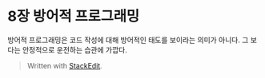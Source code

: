 # 8장 방어적 프로그래밍

방어적 프로그래밍은 코드 작성에 대해 방어적인 태도를 보이라는 의미가 아니다. 그 보다는 안정적으로 운전하는 습관에 가깝다. 



> Written with [StackEdit](https://stackedit.io/).
<!--stackedit_data:
eyJoaXN0b3J5IjpbLTE5MDE3ODg3MTBdfQ==
-->